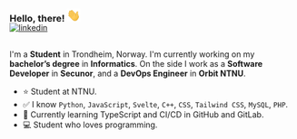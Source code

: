 ### Hello, there! <img src="https://raw.githubusercontent.com/MiguelRAvila/MiguelRAvila/master/img/profile/wave.gif" width="24px">

<p style="margin: -20px 0 30px">
  <a href="https://www.linkedin.com/in/leif-eggenfellner-a81bab216/" target="_blank" style='margin-top:5px'</a>
  <img align="center" src="https://github.com/leifeggenfellner/leifeggenfellner/blob/main/assets/linkedin.png" alt="linkedin" height="30px" width="30px" />
  </a>
 </p>

I'm a **Student** in Trondheim, Norway. I'm currently working on my **bachelor’s degree** in **Informatics**. On the side I work as a **Software Developer** in **Secunor**, and a **DevOps Engineer** in **Orbit NTNU**.

- ⭐ Student at NTNU.
- ✅ I know `Python`, `JavaScript`, `Svelte`, `C++`, `CSS`, `Tailwind CSS`, `MySQL`, `PHP`.
- 🌱 Currently learning TypeScript and CI/CD in GitHub and GitLab.
- 💻 Student who loves programming.
